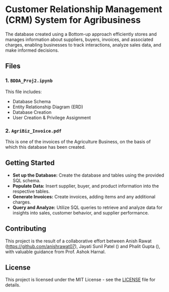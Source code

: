 # Customer Relationship Management (CRM) System for Agribusiness
The database created using a Bottom-up approach efficiently stores and manages information about suppliers, buyers, invoices, and associated charges, enabling businesses to track interactions, analyze sales data, and make informed decisions.

## Files

### 1. `BDDA_Proj2.ipynb`
This file includes:
- Database Schema
- Entity Relationship Diagram (ERD)
- Database Creation
- User Creation & Privilege Assignment

### 2. `AgriBiz_Invoice.pdf`
This is one of the invoices of the Agriculture Business, on the basis of which this database has been created.

## Getting Started

- **Set up the Database:** Create the database and tables using the provided SQL schema.
- **Populate Data:** Insert supplier, buyer, and product information into the respective tables.
- **Generate Invoices:** Create invoices, adding items and any additional charges.
- **Query and Analyze:** Utilize SQL queries to retrieve and analyze data for insights into sales, customer behavior, and supplier performance.

## Contributing

This project is the result of a collaborative effort between Anish Rawat (https://github.com/anishrawat07), Jayati Sunil Patel () and Phalit Gupta (), with valuable guidance from Prof. Ashok Harnal. 

## License

This project is licensed under the MIT License - see the [LICENSE](LICENSE) file for details.
